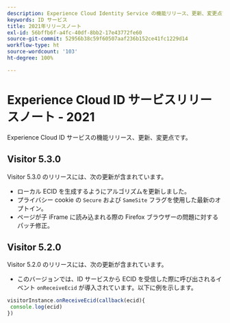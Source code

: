 ```yaml
---
description: Experience Cloud Identity Service の機能リリース、更新、変更点です。
keywords: ID サービス
title: 2021年リリースノート
exl-id: 56bffb6f-a4fc-40df-8bb2-17e43772fe60
source-git-commit: 52956b38c59f60507aaf236b152ce41fc1229d14
workflow-type: ht
source-wordcount: '103'
ht-degree: 100%

---
```


# Experience Cloud ID サービスリリースノート - 2021

Experience Cloud ID サービスの機能リリース、更新、変更点です。

## Visitor 5.3.0

Visitor 5.3.0 のリリースには、次の更新が含まれています。

* ローカル ECID を生成するようにアルゴリズムを更新しました。
* プライバシー cookie の `Secure` および `SameSite` フラグを使用した最新のオプトイン。
* ページが子 iFrame に読み込まれる際の Firefox ブラウザーの問題に対するパッチ修正。

## Visitor 5.2.0

Visitor 5.2.0 のリリースには、次の更新が含まれています。

* このバージョンでは、ID サービスから ECID を受信した際に呼び出されるイベント `onReceiveEcid` が導入されています。以下に例を示します。

```js
visitorInstance.onReceiveEcid(callback(ecid){
 console.log(ecid)
})
```
